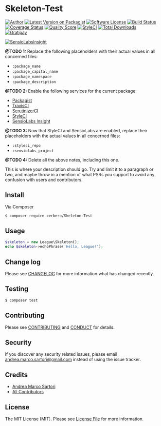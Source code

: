 # Skeleton-Test

[![Author][ico-author]][link-author]
[![Latest Version on Packagist][ico-version]][link-packagist]
[![Software License][ico-license]](LICENSE.md)
[![Build Status][ico-travis]][link-travis]
[![Coverage Status][ico-scrutinizer]][link-scrutinizer]
[![Quality Score][ico-code-quality]][link-code-quality]
[![StyleCI][ico-styleci]][link-styleci]
[![Total Downloads][ico-downloads]][link-downloads]
[![Gratipay][ico-gratipay]][link-gratipay]

[![SensioLabsInsight][ico-sensiolabs]][link-sensiolabs]

**@TODO 1:** Replace the following placeholders with their actual values in all concerned files:

- ```:package_name```
- ```:package_capital_name```
- ```:package_namespace```
- ```:package_description```

**@TODO 2:** Enable the following services for the current package:

- [Packagist](https://packagist.org/packages/submit)
- [TravisCI](https://travis-ci.org/profile/cerbero90)
- [ScrutinizerCI](https://scrutinizer-ci.com/g/new)
- [StyleCI](https://styleci.io/account)
- [SensioLabs Insight](https://insight.sensiolabs.com/projects/new)

**@TODO 3:** Now that StyleCI and SensioLabs are enabled, replace their placeholders with the actual values in all concerned files:

- ```:styleci_repo```
- ```:sensiolabs_project```

**@TODO 4:** Delete all the above notes, including this one.

This is where your description should go. Try and limit it to a paragraph or two, and maybe throw in a mention of what
PSRs you support to avoid any confusion with users and contributors.

## Install

Via Composer

``` bash
$ composer require cerbero/Skeleton-Test
```

## Usage

``` php
$skeleton = new League\Skeleton();
echo $skeleton->echoPhrase('Hello, League!');
```

## Change log

Please see [CHANGELOG](CHANGELOG.md) for more information what has changed recently.

## Testing

``` bash
$ composer test
```

## Contributing

Please see [CONTRIBUTING](CONTRIBUTING.md) and [CONDUCT](CONDUCT.md) for details.

## Security

If you discover any security related issues, please email andrea.marco.sartori@gmail.com instead of using the issue tracker.

## Credits

- [Andrea Marco Sartori][link-author]
- [All Contributors][link-contributors]

## License

The MIT License (MIT). Please see [License File](LICENSE.md) for more information.

[ico-author]: http://img.shields.io/badge/author-@cerbero90-blue.svg?style=flat-square
[ico-version]: https://img.shields.io/packagist/v/cerbero/Skeleton-Test.svg?style=flat-square
[ico-license]: https://img.shields.io/badge/license-MIT-brightgreen.svg?style=flat-square
[ico-travis]: https://img.shields.io/travis/cerbero90/Skeleton-Test/master.svg?style=flat-square
[ico-scrutinizer]: https://img.shields.io/scrutinizer/coverage/g/cerbero90/skeleton-test.svg?style=flat-square
[ico-code-quality]: https://img.shields.io/scrutinizer/g/cerbero90/skeleton-test.svg?style=flat-square
[ico-styleci]: https://styleci.io/repos/55344918/shield
[ico-downloads]: https://img.shields.io/packagist/dt/cerbero/Skeleton-Test.svg?style=flat-square
[ico-gratipay]: https://img.shields.io/gratipay/cerbero.svg?style=flat-square
[ico-sensiolabs]: https://insight.sensiolabs.com/projects/8fcc7791-11a3-4064-a58a-698b03e37839/big.png

[link-author]: https://twitter.com/cerbero90
[link-packagist]: https://packagist.org/packages/cerbero/skeleton-test
[link-travis]: https://travis-ci.org/cerbero90/Skeleton-Test
[link-scrutinizer]: https://scrutinizer-ci.com/g/cerbero90/skeleton-test/code-structure
[link-code-quality]: https://scrutinizer-ci.com/g/cerbero90/skeleton-test
[link-styleci]: https://styleci.io/repos/55344918
[link-downloads]: https://packagist.org/packages/cerbero/skeleton-test
[link-gratipay]: https://gratipay.com/cerbero
[link-sensiolabs]: https://insight.sensiolabs.com/projects/8fcc7791-11a3-4064-a58a-698b03e37839
[link-contributors]: ../../contributors
